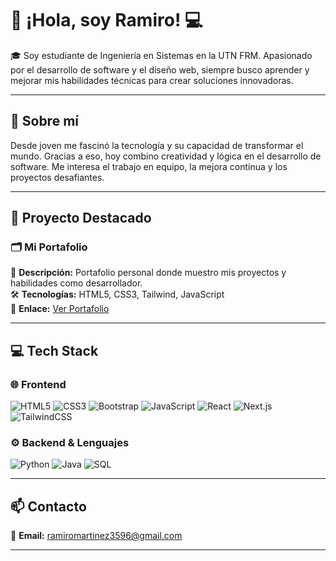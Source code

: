 # 👋 ¡Hola, soy Ramiro! 💻

🎓 Soy estudiante de Ingeniería en Sistemas en la UTN FRM. Apasionado por el desarrollo de software y el diseño web, siempre busco aprender y mejorar mis habilidades técnicas para crear soluciones innovadoras.

---

## 🚀 Sobre mí

Desde joven me fascinó la tecnología y su capacidad de transformar el mundo. Gracias a eso, hoy combino creatividad y lógica en el desarrollo de software. Me interesa el trabajo en equipo, la mejora continua y los proyectos desafiantes.

---

## 🌟 Proyecto Destacado

### 🗂️ Mi Portafolio

📌 **Descripción:** Portafolio personal donde muestro mis proyectos y habilidades como desarrollador.  
🛠️ **Tecnologías:** HTML5, CSS3, Tailwind, JavaScript  
🔗 **Enlace:** [Ver Portafolio]([https://rami195.github.io/PortafolioRM/](https://portafolio-rm-kappa.vercel.app/))

---

## 💻 Tech Stack

### 🌐 Frontend

![HTML5](https://img.shields.io/badge/HTML5-E34F26?style=flat&logo=html5&logoColor=white)
![CSS3](https://img.shields.io/badge/CSS3-1572B6?style=flat&logo=css3&logoColor=white)
![Bootstrap](https://img.shields.io/badge/Bootstrap-7952B3?style=flat&logo=bootstrap&logoColor=white)
![JavaScript](https://img.shields.io/badge/JavaScript-F7DF1E?style=flat&logo=javascript&logoColor=black)
![React](https://img.shields.io/badge/React-61DAFB?style=flat&logo=react&logoColor=black)
![Next.js](https://img.shields.io/badge/Next.js-000000?style=flat&logo=nextdotjs&logoColor=white)
![TailwindCSS](https://img.shields.io/badge/Tailwind-06B6D4?style=flat&logo=tailwindcss&logoColor=white)

### ⚙️ Backend & Lenguajes

![Python](https://img.shields.io/badge/Python-3776AB?style=flat&logo=python&logoColor=white)
![Java](https://img.shields.io/badge/Java-007396?style=flat&logo=java&logoColor=white)
![SQL](https://img.shields.io/badge/SQL-003B57?style=flat&logo=postgresql&logoColor=white)

---

## 📫 Contacto

💌 **Email:** [ramiromartinez3596@gmail.com](mailto:ramiromartinez3596@gmail.com)

---

<!---
Rami195/Rami195 es un repositorio especial porque su `README.md` se muestra en tu perfil de GitHub.
--->
